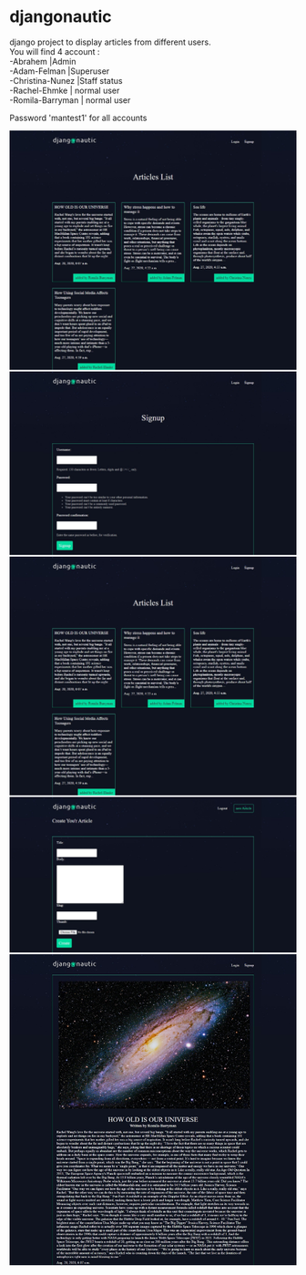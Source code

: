 ﻿# djangonautic
django project to display articles from different users.<br>
You will find 4 account :<br>
-Abrahem |Admin<br>
-Adam-Felman |Superuser<br>
-Christina-Nunez |Staff status<br>
-Rachel-Ehmke | normal user<br>
-Romila-Barryman | normal user<br>

Password 'mantest1' for all accounts

<img src='https://github.com/AbrahemGh1/djangonautic/blob/master/images/127.0.0.1%208000%20articles%20.png'>
<img src='https://github.com/AbrahemGh1/djangonautic/blob/master/images/127.0.0.1%208000%20accounts%20signup%20.png'>
<img src='https://github.com/AbrahemGh1/djangonautic/blob/master/images/127.0.0.1%208000%20articles%20.png'>
<img src='https://github.com/AbrahemGh1/djangonautic/blob/master/images/127.0.0.1%208000%20articles%20create%20.png'>
<img src='https://github.com/AbrahemGh1/djangonautic/blob/master/images/127.0.0.1%208000%20articles%20how-old-is-our-universe%20.png'>

